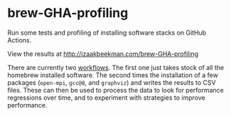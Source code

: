 # brew-GHA-profiling

Run some tests and profiling of installing software stacks on GitHub Actions.

View the results at http://izaakbeekman.com/brew-GHA-profiling

There are currently two [workflows].
The first one just takes stock of all the homebrew installed software.
The second times the installation of a few packages (`open-mpi`, `gcc@8`, and `graphviz`) and writes the results to CSV files.
These can then be used to process the data to look for performance regressions over time,
and to experiment with strategies to improve performance.


[workflows]: ./.github/workflows
